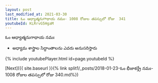 ```yaml
---
layout: post
last_modified_at: 2021-03-30
title: ఓం ఆధ్యాత్మనుగాథాయ నమః- 1008 రోజుల తపస్సులో రోజు  341
youtubeId: KLRrvG5HgaM
---
```

 
 
 ఓం ఆధ్యాత్మనుగాథాయ నమః  
 
 -  అధ్యామ శాస్త్రాల సిద్ధాంతాలను ఎవరు అనుసరిస్తారు 
 
  
 
  
 
 
 
 
 
 


{% include youtubePlayer.html id=page.youtubeId %}
 
[Next]({{ site.baseurl }}{% link  split1/_posts/2018-01-23-ఓం భీజాకర్త్రే నమః- 1008 రోజుల తపస్సులో రోజు  340.md%})
 
